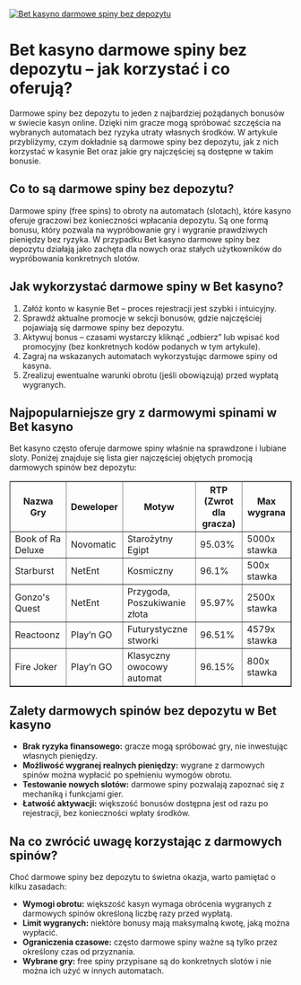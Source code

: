 [![Bet kasyno darmowe spiny bez depozytu](https://123-caf.pages.dev/gitsignup.png)](https://vrmoo.ru/Bt82HjjY)

<h1>Bet kasyno darmowe spiny bez depozytu – jak korzystać i co oferują?</h1> <p>Darmowe spiny bez depozytu to jeden z najbardziej pożądanych bonusów w świecie kasyn online. Dzięki nim gracze mogą spróbować szczęścia na wybranych automatach bez ryzyka utraty własnych środków. W artykule przybliżymy, czym dokładnie są darmowe spiny bez depozytu, jak z nich korzystać w kasynie Bet oraz jakie gry najczęściej są dostępne w takim bonusie.</p>  <h2>Co to są darmowe spiny bez depozytu?</h2> <p>Darmowe spiny (free spins) to obroty na automatach (slotach), które kasyno oferuje graczowi bez konieczności wpłacania depozytu. Są one formą bonusu, który pozwala na wypróbowanie gry i wygranie prawdziwych pieniędzy bez ryzyka. W przypadku Bet kasyno darmowe spiny bez depozytu działają jako zachęta dla nowych oraz stałych użytkowników do wypróbowania konkretnych slotów.</p>  <h2>Jak wykorzystać darmowe spiny w Bet kasyno?</h2> <ol> <li>Załóż konto w kasynie Bet – proces rejestracji jest szybki i intuicyjny.</li> <li>Sprawdź aktualne promocje w sekcji bonusów, gdzie najczęściej pojawiają się darmowe spiny bez depozytu.</li> <li>Aktywuj bonus – czasami wystarczy kliknąć „odbierz” lub wpisać kod promocyjny (bez konkretnych kodów podanych w tym artykule).</li> <li>Zagraj na wskazanych automatach wykorzystując darmowe spiny od kasyna.</li> <li>Zrealizuj ewentualne warunki obrotu (jeśli obowiązują) przed wypłatą wygranych.</li> </ol>  <h2>Najpopularniejsze gry z darmowymi spinami w Bet kasyno</h2> <p>Bet kasyno często oferuje darmowe spiny właśnie na sprawdzone i lubiane sloty. Poniżej znajduje się lista gier najczęściej objętych promocją darmowych spinów bez depozytu:</p>  <table border="1" cellpadding="8" cellspacing="0"> <thead> <tr> <th>Nazwa Gry</th> <th>Deweloper</th> <th>Motyw</th> <th>RTP (Zwrot dla gracza)</th> <th>Max wygrana</th> </tr> </thead> <tbody> <tr> <td>Book of Ra Deluxe</td> <td>Novomatic</td> <td>Starożytny Egipt</td> <td>95.03%</td> <td>5000x stawka</td> </tr> <tr> <td>Starburst</td> <td>NetEnt</td> <td>Kosmiczny</td> <td>96.1%</td> <td>500x stawka</td> </tr> <tr> <td>Gonzo's Quest</td> <td>NetEnt</td> <td>Przygoda, Poszukiwanie złota</td> <td>95.97%</td> <td>2500x stawka</td> </tr> <tr> <td>Reactoonz</td> <td>Play’n GO</td> <td>Futurystyczne stworki</td> <td>96.51%</td> <td>4579x stawka</td> </tr> <tr> <td>Fire Joker</td> <td>Play’n GO</td> <td>Klasyczny owocowy automat</td> <td>96.15%</td> <td>800x stawka</td> </tr> </tbody> </table>  <h2>Zalety darmowych spinów bez depozytu w Bet kasyno</h2> <ul> <li><strong>Brak ryzyka finansowego:</strong> gracze mogą spróbować gry, nie inwestując własnych pieniędzy.</li> <li><strong>Możliwość wygranej realnych pieniędzy:</strong> wygrane z darmowych spinów można wypłacić po spełnieniu wymogów obrotu.</li> <li><strong>Testowanie nowych slotów:</strong> darmowe spiny pozwalają zapoznać się z mechaniką i funkcjami gier.</li> <li><strong>Łatwość aktywacji:</strong> większość bonusów dostępna jest od razu po rejestracji, bez konieczności wpłaty środków.</li> </ul>  <h2>Na co zwrócić uwagę korzystając z darmowych spinów?</h2> <p>Choć darmowe spiny bez depozytu to świetna okazja, warto pamiętać o kilku zasadach:</p> <ul> <li><strong>Wymogi obrotu:</strong> większość kasyn wymaga obrócenia wygranych z darmowych spinów określoną liczbę razy przed wypłatą.</li> <li><strong>Limit wygranych:</strong> niektóre bonusy mają maksymalną kwotę, jaką można wypłacić.</li> <li><strong>Ograniczenia czasowe:</strong> często darmowe spiny ważne są tylko przez określony czas od przyznania.</li> <li><strong>Wybrane gry:</strong> free spiny przypisane są do konkretnych slotów i nie można ich użyć w innych automatach.</li> </ul>